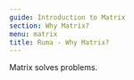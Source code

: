 ```yaml
---
guide: Introduction to Matrix
section: Why Matrix?
menu: matrix
title: Ruma - Why Matrix?
---
```


Matrix solves problems.
